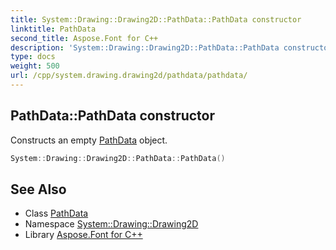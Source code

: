 ```yaml
---
title: System::Drawing::Drawing2D::PathData::PathData constructor
linktitle: PathData
second_title: Aspose.Font for C++
description: 'System::Drawing::Drawing2D::PathData::PathData constructor. Constructs an empty PathData object in C++.'
type: docs
weight: 500
url: /cpp/system.drawing.drawing2d/pathdata/pathdata/
---
```

## PathData::PathData constructor


Constructs an empty [PathData](../) object.

```cpp
System::Drawing::Drawing2D::PathData::PathData()
```

## See Also

* Class [PathData](../)
* Namespace [System::Drawing::Drawing2D](../../)
* Library [Aspose.Font for C++](../../../)
